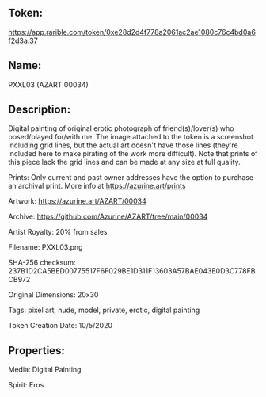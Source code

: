 ## Token:

https://app.rarible.com/token/0xe28d2d4f778a2061ac2ae1080c76c4bd0a6f2d3a:37

## Name:

PXXL03 (AZART 00034)

## Description: 

Digital painting of original erotic photograph of friend(s)/lover(s) who posed/played for/with me. The image attached to the token is a screenshot including grid lines, but the actual art doesn't have those lines (they're included here to make pirating of the work more difficult). Note that prints of this piece lack the grid lines and can be made at any size at full quality.

Prints: Only current and past owner addresses have the option to purchase an archival print. More info at https://azurine.art/prints

Artwork: https://azurine.art/AZART/00034

Archive: https://github.com/Azurine/AZART/tree/main/00034

Artist Royalty: 20% from sales

Filename: PXXL03.png

SHA-256 checksum: 237B1D2CA5BED00775517F6F029BE1D311F13603A57BAE043E0D3C778FBCB972

Original Dimensions: 20x30

Tags: pixel art, nude, model, private, erotic, digital painting

Token Creation Date: 10/5/2020

## Properties:

Media: Digital Painting

Spirit: Eros
